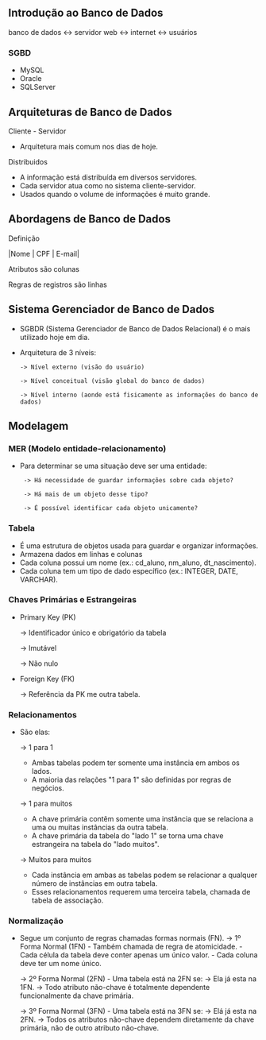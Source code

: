 ## Introdução ao Banco de Dados

banco de dados <-> servidor web <-> internet <-> usuários

### SGBD

- MySQL
- Oracle
- SQLServer

## Arquiteturas de Banco de Dados

Cliente - Servidor
- Arquitetura mais comum nos dias de hoje.

Distribuidos
- A informação está distribuída em diversos servidores.
- Cada servidor atua como no sistema cliente-servidor.
- Usados quando o volume de informações é muito grande.

## Abordagens de Banco de Dados

Definição

|Nome | CPF | E-mail|

Atributos são colunas

Regras de registros são linhas

## Sistema Gerenciador de Banco de Dados

- SGBDR (Sistema Gerenciador de Banco de Dados Relacional) é o mais utilizado hoje em dia.
- Arquitetura de 3 níveis:
  
      -> Nível externo (visão do usuário)
  
      -> Nível conceitual (visão global do banco de dados)
  
      -> Nível interno (aonde está fisicamente as informações do banco de dados)

## Modelagem

### MER (Modelo entidade-relacionamento)

- Para determinar se uma situação deve ser uma entidade:
  
       -> Há necessidade de guardar informações sobre cada objeto?
  
       -> Há mais de um objeto desse tipo?
  
       -> É possível identificar cada objeto unicamente?

### Tabela

- É uma estrutura de objetos usada para guardar e organizar informações.
- Armazena dados em linhas e colunas
- Cada coluna possui um nome (ex.: cd_aluno, nm_aluno, dt_nascimento).
- Cada coluna tem um tipo de dado específico (ex.: INTEGER, DATE, VARCHAR).

### Chaves Primárias e Estrangeiras

-  Primary Key (PK)

    -> Identificador único e obrigatório da tabela
    
    -> Imutável
    
    -> Não nulo
    
- Foreign Key (FK)
  
    -> Referência da PK me outra tabela.

### Relacionamentos

- São elas:
  
  -> 1 para 1
  
    - Ambas tabelas podem ter somente uma instância em ambos os lados.
    - A maioria das relações "1 para 1" são definidas por regras de negócios.
      
  -> 1 para muitos
  
    - A chave primária contêm somente uma instância que se relaciona a uma ou muitas instâncias da outra tabela.
    - A chave primária da tabela do "lado 1" se torna uma chave estrangeira na tabela do "lado muitos".
      
  -> Muitos para muitos
  
    - Cada instância em ambas as tabelas podem se relacionar a qualquer número de instâncias em outra tabela.
    - Esses relacionamentos requerem uma terceira tabela, chamada de tabela de associação.

### Normalização

- Segue um conjunto de regras chamadas formas normais (FN).
  -> 1º Forma Normal (1FN)
        - Também chamada de regra de atomicidade.
        - Cada célula da tabela deve conter apenas um único valor.
        - Cada coluna deve ter um nome único.

  -> 2º Forma Normal (2FN)
        -  Uma tabela está na 2FN se:
              -> Ela já esta na 1FN.
              -> Todo atributo não-chave é totalmente dependente funcionalmente da chave primária.
  
  -> 3º Forma Normal (3FN)
        - Uma tabela está na 3FN se:
              -> Elá já esta na 2FN.
              -> Todos os atributos não-chave dependem diretamente da chave primária, não de outro atributo não-chave.


    
